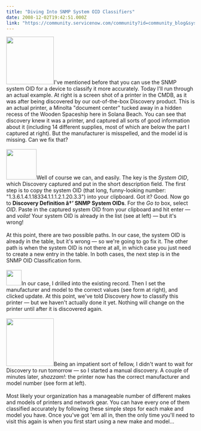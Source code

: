 ```yaml
---
title: "Diving Into SNMP System OID Classifiers"
date: 2008-12-02T19:42:51.000Z
link: "https://community.servicenow.com/community?id=community_blog&sys_id=c75de629dbd0dbc01dcaf3231f9619cd"
---
```

<p><img  alt="" class="jive-image" src="16408c86db585fc068c1fb651f961974.iix" style="width: auto; height: 127px;" />I've mentioned before that you can use the SNMP system OID for a device to classify it more accurately. Today I'll run through an actual example. At right is a screen shot of a printer in the CMDB, as it was after being discovered by our out-of-the-box Discovery product. This is an actual printer, a Minolta "document center" tucked away in a hidden recess of the Wooden Spaceship here in Solana Beach. You can see that discovery knew it was a printer, and captured all sorts of good information about it (including 14 different supplies, most of which are below the part I captured at right). But the manufacturer is misspelled, and the model id is missing. Can we fix that?<!--break--><br /><br /><img  alt="" class="jive-image" src="9cb3698adbdc13043eb27a9e0f96198d.iix" style="width: auto; height: 81px;" />Well of course we can, and easily. The key is the <i>System OID</i>, which Discovery captured and put in the short description field. The first step is to copy the system OID (that long, funny-looking number: "1.3.6.1.4.1.18334.1.1.1.2.1.20.3.3") into your clipboard. Got it? Good. Now go to <b>Discovery Definition â†’ SNMP System OIDs</b>. For the <i>Go to</i> box, select <i>OID</i>. Paste in the captured system OID from your clipboard and hit enter — and <i>voila!</i> Your system OID is already in the list (see at left) — but it's wrong!<br /><br />At this point, there are two possible paths. In our case, the system OID is already in the table, but it's wrong — so we're going to go fix it. The other path is when the system OID is not there at all, in which case you just need to create a new entry in the table. In both cases, the next step is in the SNMP OID Classification form.<br /><br /><img  alt="" class="jive-image" src="2e8f7402db9c9304b322f4621f9619e7.iix" style="width: auto; height: 41px;" />In our case, I drilled into the existing record. Then I set the manufacturer and model to the correct values (see form at right), and clicked update. At this point, we've told Discovery <i>how</i> to classify this printer — but we haven't actually done it yet. Nothing will change on the printer until after it is discovered again. <br /><br /><img  alt="" class="jive-image" src="bcbcd846db9c9704ed6af3231f96190a.iix" style="width: auto; height: 127px;" />Being an impatient sort of fellow, I didn't want to wait for Discovery to run tomorrow — so I started a manual discovery. A couple of minutes later, <i>shazzam!</i>: the printer now has the correct manufacturer and model number (see form at left). <br /><br />Most likely your organization has a manageable number of different makes and models of printers and network gear. You can have every one of them classified accurately by following these simple steps for each make and model you have. Once you've got 'em all in, then the only time you'll need to visit this again is when you first start using a new make and model...</p>